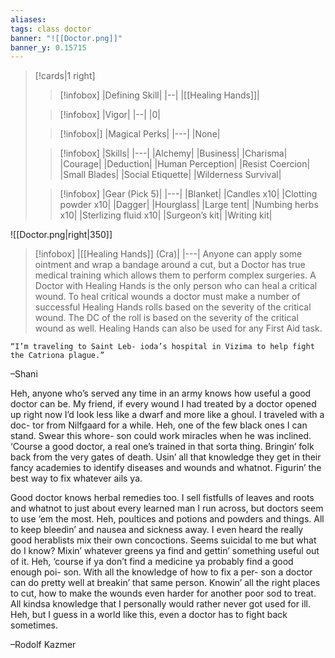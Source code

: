 ```yaml
---
aliases: 
tags: class doctor
banner: "![[Doctor.png]]"
banner_y: 0.15715
---
```

>[!cards|1 right] 
>> [!infobox] 
>> |Defining Skill|
>> |--|
>> |[[Healing Hands]]| 
>
>> [!infobox] 
>> |Vigor|
>> |--|
>> |0|
>
>> [!infobox|]
>> |Magical Perks|
>> |---|
>>|None|
>
>> [!infobox]
>>|Skills|
>>|---|
|Alchemy|
|Business|
|Charisma|
|Courage|
|Deduction|
|Human Perception|
|Resist Coercion|
|Small Blades|
|Social Etiquette|
|Wilderness Survival|
>
>>[!infobox]
>>|Gear (Pick 5)|
>>|---|
>>|Blanket|
|Candles x10|
|Clotting powder x10|
|Dagger|
|Hourglass|
|Large tent|
|Numbing herbs x10|
|Sterlizing fluid x10|
|Surgeon’s kit|
|Writing kit|


![[Doctor.png|right|350]]

>[!infobox] 
> |[[Healing Hands]] (Cra)| 
> |---|
> Anyone can apply some ointment and wrap a bandage around a cut, but a Doctor has true medical training which allows them to perform complex surgeries. A Doctor with Healing Hands is the only person who can heal a critical wound. To heal critical wounds a doctor must make a number of successful Healing Hands rolls based on the severity of the critical wound. The DC of the roll is based on the severity of the critical wound as well. Healing Hands can also be used for any First Aid task.

```ad-quote 
“I’m traveling to Saint Leb- ioda’s hospital in Vizima to help fight the Catriona plague.”
```
–Shani

Heh, anyone who’s served any time in an army knows how useful a good doctor can be. My friend, if every wound I had treated by a doctor opened up right now I’d look less like a dwarf and more like a ghoul. I traveled with a doc- tor from Nilfgaard for a while. Heh, one of the few black ones I can stand. Swear this whore- son could work miracles when he was inclined. ‘Course a good doctor, a real one’s trained in that sorta thing. Bringin’ folk back from the very gates of death. Usin’ all that knowledge they get in their fancy academies to identify diseases and wounds and whatnot. Figurin’ the best way to fix whatever ails ya.

Good doctor knows herbal remedies too. I sell fistfulls of leaves and roots and whatnot to just about every learned man I run across, but doctors seem to use ‘em the most. Heh, poultices and potions and powders and things. All to keep bleedin’ and nausea and sickness away. I even heard the really good herablists mix their own concoctions. Seems suicidal to me but what do I know? Mixin’ whatever greens ya find and gettin’ something useful out of it. Heh, ‘course if ya don’t find a medicine ya probably find a good enough poi- son. With all the knowledge of how to fix a per- son a doctor can do pretty well at breakin’ that same person. Knowin’ all the right places to cut, how to make the wounds even harder for another poor sod to treat. All kindsa knowledge that I personally would rather never got used for ill. Heh, but I guess in a world like this, even a doctor has to fight back sometimes.

–Rodolf Kazmer